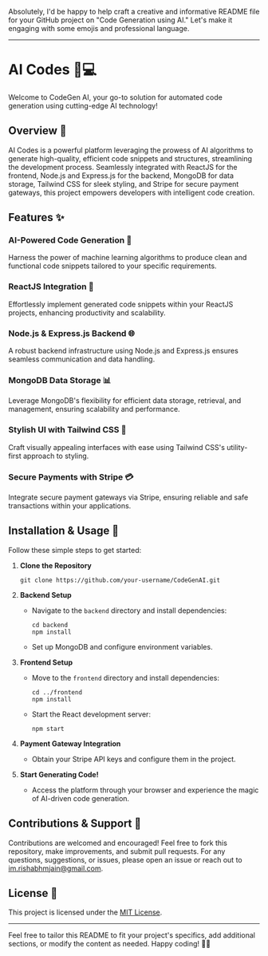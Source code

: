 Absolutely, I'd be happy to help craft a creative and informative README file for your GitHub project on "Code Generation using AI." Let's make it engaging with some emojis and professional language.

---

# AI Codes 🤖💻

Welcome to CodeGen AI, your go-to solution for automated code generation using cutting-edge AI technology!

## Overview 🌟

AI Codes is a powerful platform leveraging the prowess of AI algorithms to generate high-quality, efficient code snippets and structures, streamlining the development process. Seamlessly integrated with ReactJS for the frontend, Node.js and Express.js for the backend, MongoDB for data storage, Tailwind CSS for sleek styling, and Stripe for secure payment gateways, this project empowers developers with intelligent code creation.

## Features ✨

### AI-Powered Code Generation 🧠

Harness the power of machine learning algorithms to produce clean and functional code snippets tailored to your specific requirements.

### ReactJS Integration 🚀

Effortlessly implement generated code snippets within your ReactJS projects, enhancing productivity and scalability.

### Node.js & Express.js Backend 🌐

A robust backend infrastructure using Node.js and Express.js ensures seamless communication and data handling.

### MongoDB Data Storage 📊

Leverage MongoDB's flexibility for efficient data storage, retrieval, and management, ensuring scalability and performance.

### Stylish UI with Tailwind CSS 💅

Craft visually appealing interfaces with ease using Tailwind CSS's utility-first approach to styling.

### Secure Payments with Stripe 💳

Integrate secure payment gateways via Stripe, ensuring reliable and safe transactions within your applications.

## Installation & Usage 🚀

Follow these simple steps to get started:

1. **Clone the Repository**
   ```
   git clone https://github.com/your-username/CodeGenAI.git
   ```

2. **Backend Setup**
   - Navigate to the `backend` directory and install dependencies:
     ```
     cd backend
     npm install
     ```
   - Set up MongoDB and configure environment variables.

3. **Frontend Setup**
   - Move to the `frontend` directory and install dependencies:
     ```
     cd ../frontend
     npm install
     ```
   - Start the React development server:
     ```
     npm start
     ```

4. **Payment Gateway Integration**
   - Obtain your Stripe API keys and configure them in the project.

5. **Start Generating Code!**
   - Access the platform through your browser and experience the magic of AI-driven code generation.

## Contributions & Support 🤝

Contributions are welcomed and encouraged! Feel free to fork this repository, make improvements, and submit pull requests. For any questions, suggestions, or issues, please open an issue or reach out to [im.rishabhmjain@gmail.com](mailto:im.rishabhmjain@gmail.com).

## License 📝

This project is licensed under the [MIT License](LICENSE).

---

Feel free to tailor this README to fit your project's specifics, add additional sections, or modify the content as needed. Happy coding! 🚀✨